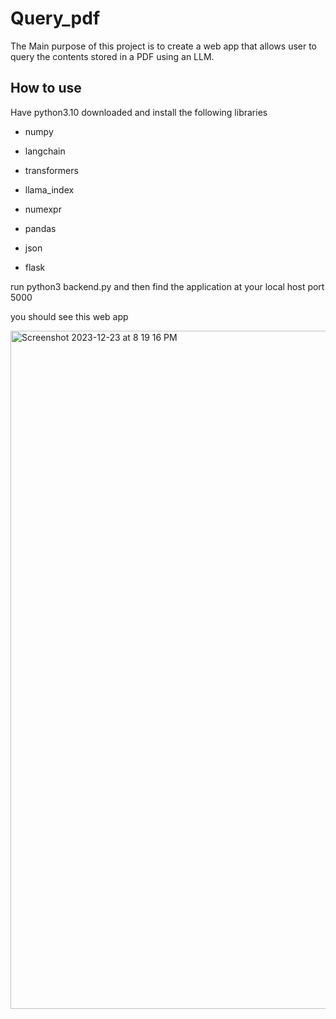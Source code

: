 # Query_pdf

The Main purpose of this project is to create a web app that allows user to query the contents stored in a PDF using an LLM. 

## How to use
Have python3.10 downloaded and install the following libraries

- numpy

- langchain

- transformers

- llama_index

- numexpr

- pandas

- json

- flask

run python3 backend.py and then find the application at your local host port 5000


you should see this web app

<img width="1085" alt="Screenshot 2023-12-23 at 8 19 16 PM" src="https://github.com/aarontxz/Query_pdf/assets/115057223/faadc0d1-9a39-4a80-9906-1c2a34085487">
